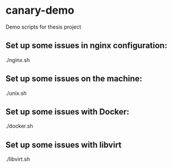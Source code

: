 # canary-demo
Demo scripts for thesis project

## Set up some issues in nginx configuration:

./nginx.sh

## Set up some issues on the machine:

./unix.sh

## Set up some issues with Docker:

./docker.sh

## Set up some issues with libvirt

./libvirt.sh

